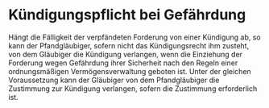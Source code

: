 # Kündigungspflicht bei Gefährdung

Hängt die Fälligkeit der verpfändeten Forderung von einer Kündigung ab, so kann der Pfandgläubiger, sofern nicht das Kündigungsrecht ihm zusteht, von dem Gläubiger die Kündigung verlangen, wenn die Einziehung der Forderung wegen Gefährdung ihrer Sicherheit nach den Regeln einer ordnungsmäßigen Vermögensverwaltung geboten ist. Unter der gleichen Voraussetzung kann der Gläubiger von dem Pfandgläubiger die Zustimmung zur Kündigung verlangen, sofern die Zustimmung erforderlich ist.